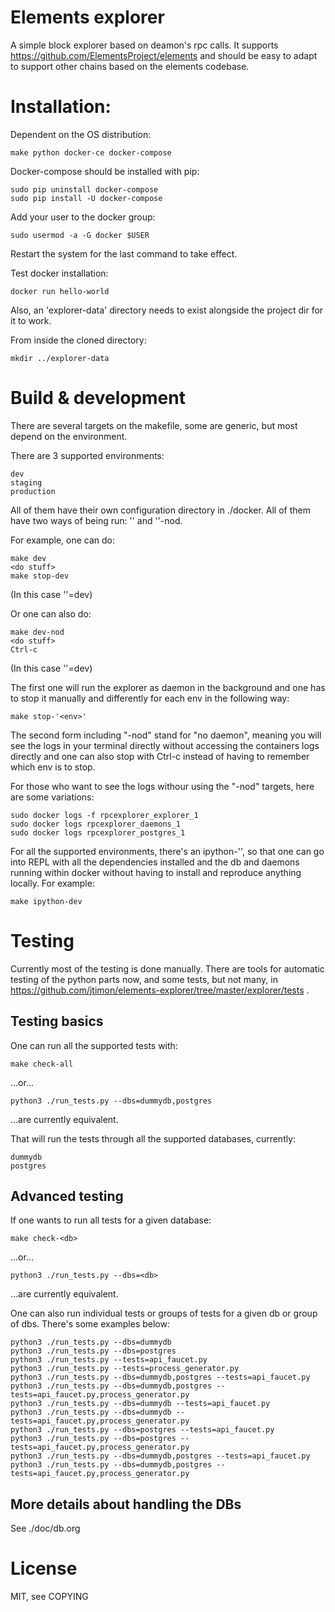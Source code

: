 # Elements explorer

A simple block explorer based on deamon's rpc calls.
It supports https://github.com/ElementsProject/elements and should be
easy to adapt to support other chains based on the elements codebase.

# Installation: #

Dependent on the OS distribution:

```
make python docker-ce docker-compose
```

Docker-compose should be installed with pip:

```
sudo pip uninstall docker-compose
sudo pip install -U docker-compose
```

Add your user to the docker group:

```
sudo usermod -a -G docker $USER
```

Restart the system for the last command to take effect.

Test docker installation:

```
docker run hello-world
```

Also, an 'explorer-data' directory needs to exist alongside the
project dir for it to work.

From inside the cloned directory:

```
mkdir ../explorer-data
```

# Build & development #

There are several targets on the makefile, some are generic, but most
depend on the environment.

There are 3 supported environments:

```
dev
staging
production
```

All of them have their own configuration directory in ./docker.
All of them have two ways of being run: '<env>' and '<env>'-nod.

For example, one can do:

```
make dev
<do stuff>
make stop-dev
```
(In this case '<env>'=dev)

Or one can also do:

```
make dev-nod
<do stuff>
Ctrl-c
```
(In this case '<env>'=dev)

The first one will run the explorer as daemon in the background and
one has to stop it manually and differently for each env in the
following way:

```
make stop-'<env>'
```

The second form including "-nod" stand for "no daemon", meaning you
will see the logs in your terminal directly without accessing the
containers logs directly and one can also stop with Ctrl-c instead of
having to remember which env is to stop.

For those who want to see the logs withour using the "-nod" targets,
here are some variations:

```
sudo docker logs -f rpcexplorer_explorer_1
sudo docker logs rpcexplorer_daemons_1
sudo docker logs rpcexplorer_postgres_1
```

For all the supported environments, there's an ipython-'<env>', so that
one can go into REPL with all the dependencies installed and the db
and daemons running within docker without having to install and
reproduce anything locally. For example:

```
make ipython-dev
```

# Testing #

Currently most of the testing is done manually.
There are tools for automatic testing of the python parts now, and
some tests, but not many, in https://github.com/jtimon/elements-explorer/tree/master/explorer/tests .

## Testing basics ##

One can run all the supported tests with:

```
make check-all
```

...or...


```
python3 ./run_tests.py --dbs=dummydb,postgres
```

...are currently equivalent.


That will run the tests through all the supported databases, currently:

```
dummydb
postgres
```

## Advanced testing ##

If one wants to run all tests for a given database:

```
make check-<db>
```

...or...


```
python3 ./run_tests.py --dbs=<db>
```

...are currently equivalent.

One can also run individual tests or groups of tests for a given db or
group of dbs. There's some examples below:

```
python3 ./run_tests.py --dbs=dummydb
python3 ./run_tests.py --dbs=postgres
python3 ./run_tests.py --tests=api_faucet.py
python3 ./run_tests.py --tests=process_generator.py
python3 ./run_tests.py --dbs=dummydb,postgres --tests=api_faucet.py
python3 ./run_tests.py --dbs=dummydb,postgres --tests=api_faucet.py,process_generator.py
python3 ./run_tests.py --dbs=dummydb --tests=api_faucet.py
python3 ./run_tests.py --dbs=dummydb --tests=api_faucet.py,process_generator.py
python3 ./run_tests.py --dbs=postgres --tests=api_faucet.py
python3 ./run_tests.py --dbs=postgres --tests=api_faucet.py,process_generator.py
python3 ./run_tests.py --dbs=dummydb,postgres --tests=api_faucet.py
python3 ./run_tests.py --dbs=dummydb,postgres --tests=api_faucet.py,process_generator.py
```

## More details about handling the DBs ##

See ./doc/db.org

# License

MIT, see COPYING
